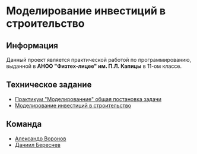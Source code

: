 # Моделирование инвестиций в строительство

## Информация

Данный проект является практической работой по программированию, выданной в **АНОО "Физтех-лицее" им. П.Л. Капицы** в 11-ом классе.

## Техническое задание

- [Практикум "Моделированние" общая постановка задачи](https://github.com/sanai1/Investment_in_construction/blob/master/doc/Global%20Task)
- [Моделирование инвестиций в строительство]()

## Команда

- [Александр Воронов](https://github.com/sanai1)
- [Даниил Береснев](https://github.com/danberx)
